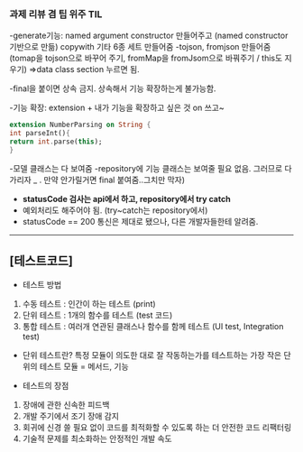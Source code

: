 ### 과제 리뷰 겸 팁 위주 TIL
-generate기능: named argument constructor 만들어주고 (named constructor 기반으로 만듦) copywith 기타 6종 세트 만들어줌
-tojson, fromjson 만들어줌 (tomap을 tojson으로 바꾸어 주기, fromMap을 fromJsom으로 바꿔주기 / this도 지우기)
⇒data class section 누르면 됨.

-final을 붙이면 상속 금지. 상속해서 기능 확장하는게 불가능함. 

-기능 확장: extension + 내가 기능을 확장하고 싶은 것 on 쓰고~

```dart
extension NumberParsing on String {
int parseInt(){
return int.parse(this);
}
```

-모델 클래스는 다 보여줌
-repository에 기능 클래스는 보여줄 필요 없음.
 그러므로 다 가리자 _ . 만약 안가릴거면 final 붙여줌..그치만 막자)

- **statusCode 검사는 api에서 하고, repository에서 try catch**
- 예외처리도 해주어야 됨. (try~catch는 repository에서)
- statusCode == 200
통신은 제대로 됐으나, 다른 개발자들한테 알려줌.

---
## [테스트코드]
* 테스트 방법

1) 수동 테스트 : 인간이 하는 테스트 (print)
2) 단위 테스트 : 1개의 함수를 테스트 (test 코드)
3) 통합 테스트 : 여러개 연관된 클래스나 함수를 함께 테스트 (UI test, Integration test)


* 단위 테스트란?
특정 모듈이 의도한 대로 잘 작동하는가를 테스트하는 가장 작은 단위의 테스트
모듈 = 메서드, 기능

* 테스트의 장점
1) 장애에 관한 신속한 피드백
2) 개발 주기에서 조기 장애 감지
3) 회귀에 신경 쓸 필요 없이 코드를 최적화할 수 있도록 하는 더 안전한 코드 리팩터링
4) 기술적 문제를 최소화하는 안정적인 개발 속도
